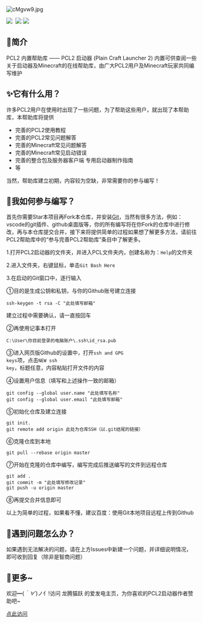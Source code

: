

<a style="algin:center;"><img src="https://z3.ax1x.com/2021/04/05/cMgvw9.jpg" alt="cMgvw9.jpg" border="0" /></a>

<div style="align:center;"><img src="https://img.shields.io/github/stars/LTCatt/PCL2Help">&nbsp; <img src="https://img.shields.io/github/forks/LTCatt/PCL2Help?color=%23f8e71c">&nbsp;<img src="https://img.shields.io/github/issues/LTCatt/PCL2Help?color=%237ed321"></div>

## 💎简介

 PCL2 内置帮助库 —— PCL2 启动器 (Plain Craft Launcher 2) 内置可供查阅一些关于启动器及Minecraft的在线帮助库，由广大PCL2用户及Minecraft玩家共同编写维护

## ✨它有什么用？

许多PCL2用户在使用时出现了一些问题，为了帮助这些用户，就出现了本帮助库，本帮助库将提供 

- 完善的PCL2使用教程
- 完善的PCL2常见问题解答
- 完善的Minecraft常见问题解答
- 完善的Minecraft常见启动错误
- 完善的整合包及服务器客户端 专用启动器制作指南
- 等

当然，帮助库建立初期，内容较为空缺，非常需要你的参与编写！

## 🎨我如何参与编写？

首先你需要Star本项目再Fork本仓库，并安装[Git](https://git-scm.com/downloads)，当然有很多方法，例如：vscode的git插件、github桌面版等，你的所有编写将在你Fork的仓库中进行修改，再与本仓库提交合并，接下来将提供简单的过程如果想了解更多方法，请前往PCL2帮助库中的“参与完善PCL2帮助库”条目中了解更多。

1.打开PCL2启动器的文件夹，并进入PCL文件夹内，创建名称为：<code>Help</code>的文件夹

2.进入文件夹，右键鼠标，单击<code>Git Bash Here</code>

3.在启动的Git窗口中，逐行输入

①目的是生成公钥和私钥，与你的Github账号建立连接

```
ssh-keygen -t rsa -C "此处填写邮箱" 
```

建立过程中需要确认，请一直按回车

②再使用记事本打开

```
C:\User\你目前登录的电脑账户\.ssh\id_rsa.pub
```

③进入网页版Github的设置中，打开<code>ssh and GPG keys</code>项，点击<code>NEW ssh key</code>，标题任意，内容粘贴打开文件的内容

④设置用户信息（填写和上述操作一致的邮箱）

```git
git config --global user.name "此处填写名称"
git config --global user.email "此处填写邮箱"
```

⑤初始化仓库及建立连接

```
git init.
git remote add origin 此处为仓库SSH（以.git结尾的链接）
```

⑥克隆仓库到本地

```
git pull --rebase origin master
```

⑦开始在克隆的仓库中编写，编写完成后推送编写的文件到远程仓库

```
git add .
git commit -m "此处填写修改记录"
git push -u origin master
```

⑧再提交合并信息即可

以上为简单的过程，如果看不懂，建议百度：使用Git本地项目远程上传到Github



## 🎲遇到问题怎么办？

如果遇到无法解决的问题，请在上方Issues中新建一个问题，并详细说明情况，即可收到回复（除非是智商问题）

## 📣更多~

欢迎━(*｀∀´*)ノ亻!访问 龙腾猫跃 的爱发电主页，为你喜欢的PCL2启动器作者赞助吧~ 

[点此访问](https://afdian.net/@LTCat)